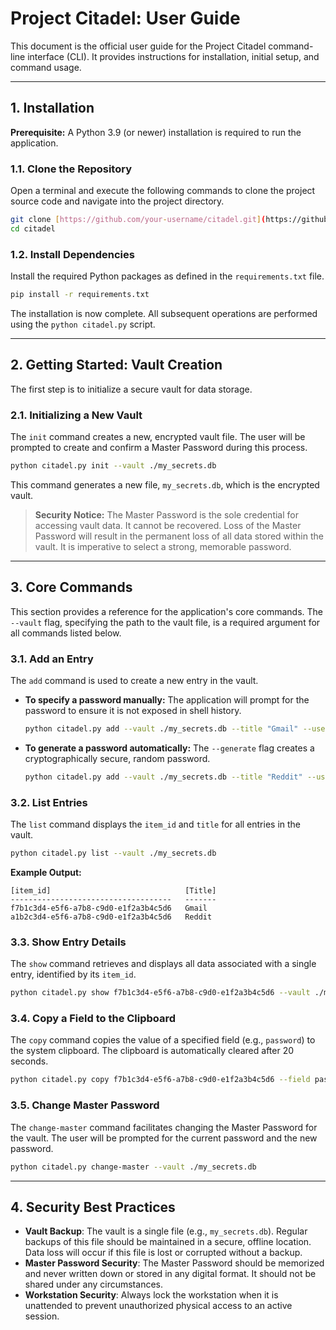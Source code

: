 # Project Citadel: User Guide

This document is the official user guide for the Project Citadel command-line interface (CLI). It provides instructions for installation, initial setup, and command usage.

---

## 1. Installation

**Prerequisite:** A Python 3.9 (or newer) installation is required to run the application.

### 1.1. Clone the Repository
Open a terminal and execute the following commands to clone the project source code and navigate into the project directory.
```bash
git clone [https://github.com/your-username/citadel.git](https://github.com/your-username/citadel.git)
cd citadel
```

### 1.2. Install Dependencies
Install the required Python packages as defined in the `requirements.txt` file.
```bash
pip install -r requirements.txt
```
The installation is now complete. All subsequent operations are performed using the `python citadel.py` script.

---

## 2. Getting Started: Vault Creation

The first step is to initialize a secure vault for data storage.

### 2.1. Initializing a New Vault
The `init` command creates a new, encrypted vault file. The user will be prompted to create and confirm a Master Password during this process.
```bash
python citadel.py init --vault ./my_secrets.db
```
This command generates a new file, `my_secrets.db`, which is the encrypted vault.

> **Security Notice:** The Master Password is the sole credential for accessing vault data. It cannot be recovered. Loss of the Master Password will result in the permanent loss of all data stored within the vault. It is imperative to select a strong, memorable password.

---

## 3. Core Commands

This section provides a reference for the application's core commands. The `--vault` flag, specifying the path to the vault file, is a required argument for all commands listed below.

### 3.1. Add an Entry
The `add` command is used to create a new entry in the vault.

-   **To specify a password manually:**
    The application will prompt for the password to ensure it is not exposed in shell history.
    ```bash
    python citadel.py add --vault ./my_secrets.db --title "Gmail" --username "user@example.com"
    ```

-   **To generate a password automatically:**
    The `--generate` flag creates a cryptographically secure, random password.
    ```bash
    python citadel.py add --vault ./my_secrets.db --title "Reddit" --username "my_user" --generate
    ```

### 3.2. List Entries
The `list` command displays the `item_id` and `title` for all entries in the vault.
```bash
python citadel.py list --vault ./my_secrets.db
```
**Example Output:**
```
[item_id]                              [Title]
------------------------------------   -------
f7b1c3d4-e5f6-a7b8-c9d0-e1f2a3b4c5d6   Gmail
a1b2c3d4-e5f6-a7b8-c9d0-e1f2a3b4c5d6   Reddit
```

### 3.3. Show Entry Details
The `show` command retrieves and displays all data associated with a single entry, identified by its `item_id`.
```bash
python citadel.py show f7b1c3d4-e5f6-a7b8-c9d0-e1f2a3b4c5d6 --vault ./my_secrets.db
```

### 3.4. Copy a Field to the Clipboard
The `copy` command copies the value of a specified field (e.g., `password`) to the system clipboard. The clipboard is automatically cleared after 20 seconds.
```bash
python citadel.py copy f7b1c3d4-e5f6-a7b8-c9d0-e1f2a3b4c5d6 --field password --vault ./my_secrets.db
```

### 3.5. Change Master Password
The `change-master` command facilitates changing the Master Password for the vault. The user will be prompted for the current password and the new password.
```bash
python citadel.py change-master --vault ./my_secrets.db
```

---

## 4. Security Best Practices

-   **Vault Backup**: The vault is a single file (e.g., `my_secrets.db`). Regular backups of this file should be maintained in a secure, offline location. Data loss will occur if this file is lost or corrupted without a backup.
-   **Master Password Security**: The Master Password should be memorized and never written down or stored in any digital format. It should not be shared under any circumstances.
-   **Workstation Security**: Always lock the workstation when it is unattended to prevent unauthorized physical access to an active session.
